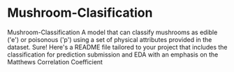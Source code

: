 # Mushroom-Clasification
Mushroom-Classification A model that can classify mushrooms as edible ('e') or poisonous ('p') using a set of physical attributes provided in the dataset.  Sure! Here's a README file tailored to your project that includes the classification for prediction submission and EDA with an emphasis on the Matthews Correlation Coefficient
